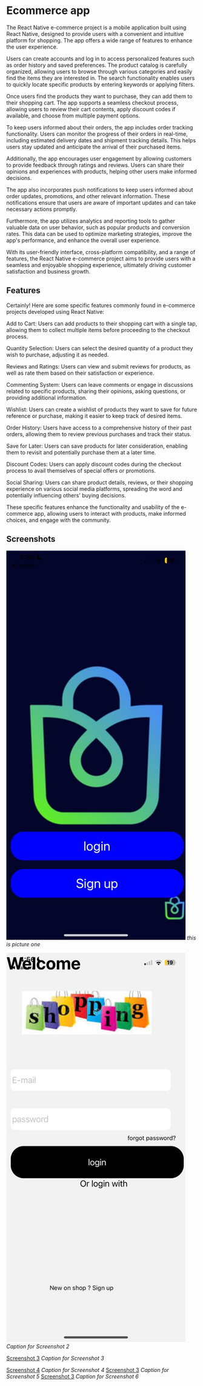 # Ecommerce app

The React Native e-commerce project is a mobile application built using React Native, designed to provide users with a convenient and intuitive platform for shopping. The app offers a wide range of features to enhance the user experience.

Users can create accounts and log in to access personalized features such as order history and saved preferences. The product catalog is carefully organized, allowing users to browse through various categories and easily find the items they are interested in. The search functionality enables users to quickly locate specific products by entering keywords or applying filters.

Once users find the products they want to purchase, they can add them to their shopping cart. The app supports a seamless checkout process, allowing users to review their cart contents, apply discount codes if available, and choose from multiple payment options.

To keep users informed about their orders, the app includes order tracking functionality. Users can monitor the progress of their orders in real-time, including estimated delivery dates and shipment tracking details. This helps users stay updated and anticipate the arrival of their purchased items.

Additionally, the app encourages user engagement by allowing customers to provide feedback through ratings and reviews. Users can share their opinions and experiences with products, helping other users make informed decisions.

The app also incorporates push notifications to keep users informed about order updates, promotions, and other relevant information. These notifications ensure that users are aware of important updates and can take necessary actions promptly.

Furthermore, the app utilizes analytics and reporting tools to gather valuable data on user behavior, such as popular products and conversion rates. This data can be used to optimize marketing strategies, improve the app's performance, and enhance the overall user experience.

With its user-friendly interface, cross-platform compatibility, and a range of features, the React Native e-commerce project aims to provide users with a seamless and enjoyable shopping experience, ultimately driving customer satisfaction and business growth.

## Features

Certainly! Here are some specific features commonly found in e-commerce projects developed using React Native:

Add to Cart: Users can add products to their shopping cart with a single tap, allowing them to collect multiple items before proceeding to the checkout process.

Quantity Selection: Users can select the desired quantity of a product they wish to purchase, adjusting it as needed.

Reviews and Ratings: Users can view and submit reviews for products, as well as rate them based on their satisfaction or experience.

Commenting System: Users can leave comments or engage in discussions related to specific products, sharing their opinions, asking questions, or providing additional information.

Wishlist: Users can create a wishlist of products they want to save for future reference or purchase, making it easier to keep track of desired items.

Order History: Users have access to a comprehensive history of their past orders, allowing them to review previous purchases and track their status.

Save for Later: Users can save products for later consideration, enabling them to revisit and potentially purchase them at a later time.

Discount Codes: Users can apply discount codes during the checkout process to avail themselves of special offers or promotions.

Social Sharing: Users can share product details, reviews, or their shopping experience on various social media platforms, spreading the word and potentially influencing others' buying decisions.

These specific features enhance the functionality and usability of the e-commerce app, allowing users to interact with products, make informed choices, and engage with the community.

## Screenshots

![Screenshot 1](./assets/IImage1.jpeg)
_this is picture one_

![Screenshot 2](./assets/IImage2.jpeg)
_Caption for Screenshot 2_

[Screenshot 3](./assets/IImage3.jpeg)
_Caption for Screenshot 3_

[Screenshot 4](./assets/IImage4.jpeg)
_Caption for Screenshot 4_
[Screenshot 3](./assets/IImage5.jpeg)
_Caption for Screenshot 5_
[Screenshot 3](./assets/IImage6.jpeg)
_Caption for Screenshot 6_
